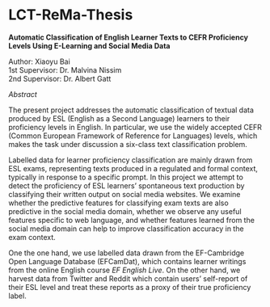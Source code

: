 # LCT-ReMa-Thesis
**Automatic Classification of English Learner Texts to CEFR Proficiency Levels Using E-Learning and Social Media Data**  

Author: Xiaoyu Bai  
1st Supervisor: Dr. Malvina Nissim  
2nd Supervisor: Dr. Albert Gatt  

*Abstract*  


The present project addresses the automatic classification of textual data produced by ESL (English as a Second Language) learners to their proficiency levels in English. In particular, we use the widely accepted CEFR (Common European Framework of Reference for Languages) levels, which makes the task under discussion a six-class text classification problem.  

Labelled data for learner proficiency classification are mainly drawn from ESL exams, representing texts produced in a regulated and formal context, typically in response to a specific prompt. In this project we attempt to detect the proficiency of ESL learners’ spontaneous text production by classifying their written output on social media websites. We examine whether the predictive features for classifying exam texts are also predictive in the social media domain, whether we observe any useful features specific to web language, and whether features learned from the social media domain can help to improve classification accuracy in the exam context.  

One the one hand, we use labelled data drawn from the EF-Cambridge Open Language Database (EFCamDat), which contains learner writings from the online English course *EF English Live*. On the other hand, we harvest data from Twitter and Reddit which contain users’ self-report of their ESL level and treat these reports as a proxy of their true proficiency label.